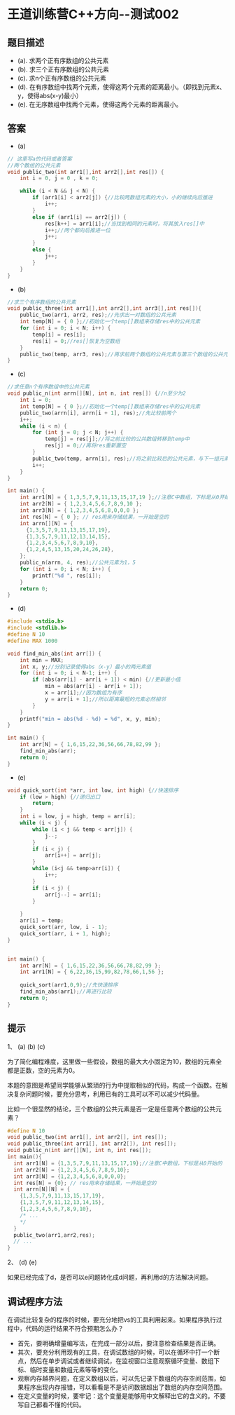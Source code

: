 # 王道训练营C++方向--测试002

## 题目描述

- (a). 求两个正有序数组的公共元素
- (b). 求三个正有序数组的公共元素
- (c). 求n个正有序数组的公共元素
- (d). 在有序数组中找两个元素，使得这两个元素的距离最小。（即找到元素x、y，使得abs(x-y)最小）
- (e). 在无序数组中找两个元素，使得这两个元素的距离最小。

## 答案

- (a)

```c
// 这里写a的代码或者答案
//两个数组的公共元素
void public_two(int arr1[],int arr2[],int res[]) {
    int i = 0, j = 0 , k = 0;

    while (i < N && j < N) {
        if (arr1[i] < arr2[j]) {//比较两数组元素的大小，小的继续向后推进
            i++;
        }
        else if (arr1[i] == arr2[j]) {
            res[k++] = arr1[i];//当找到相同的元素时，将其放入res[]中
            i++;//两个都向后推进一位
            j++;
        }
        else {
            j++;
        }
    }
}
```

- (b)

```c
//求三个有序数组的公共元素
void public_three(int arr1[],int arr2[],int arr3[],int res[]){
    public_two(arr1, arr2, res);//先求出一对数组的公共元素
    int temp[N] = { 0 };//初始化一个temp[]数组来存储res中的公共元素
    for (int i = 0; i < N; i++) {
        temp[i] = res[i];
        res[i] = 0;//res[]恢复为空数组
    }
    public_two(temp, arr3, res);//再求前两个数组的公共元素与第三个数组的公共元素
}
```

- (c)

```c
//求任意n个有序数组中的公共元素
void public_n(int arrn[][N], int n, int res[]) {//n至少为2
    int i = 0;
    int temp[N] = { 0 };//初始化一个temp[]数组来存储res中的公共元素
    public_two(arrn[i], arrn[i + 1], res);//先比较前两个
    i++;
    while (i < n) {
        for (int j = 0; j < N; j++) {
            temp[j] = res[j];//将之前比较的公共数组转移到temp中
            res[j] = 0;//再将res重新置空
        }
        public_two(temp, arrn[i], res);//将之前比较后的公共元素，与下一组元素比较
        i++;
    }
}

int main() {
    int arr1[N] = { 1,3,5,7,9,11,13,15,17,19 };//注意C中数组，下标是从0开始的
    int arr2[N] = { 1,2,3,4,5,6,7,8,9,10 };
    int arr3[N] = { 1,2,3,4,5,6,8,0,0,0 };
    int res[N] = { 0 }; // res用来存储结果，一开始是空的
    int arrn[][N] = {
      {1,3,5,7,9,11,13,15,17,19},
      {1,3,5,7,9,11,12,13,14,15},
      {1,2,3,4,5,6,7,8,9,10},
      {1,2,4,5,13,15,20,24,26,28},
    };
    public_n(arrn, 4, res);//公共元素为1，5
    for (int i = 0; i < N; i++) {
        printf("%d ", res[i]);
    }
    return 0;
}
```



- (d)

```c
#include <stdio.h>
#include <stdlib.h>
#define N 10
#define MAX 1000

void find_min_abs(int arr[]) {
	int min = MAX;
	int x, y;//分别记录使得abs（x-y）最小的两元素值
	for (int i = 0; i < N-1; i++) {
		if (abs(arr[i] - arr[i + 1]) < min) {//更新最小值
			min = abs(arr[i] - arr[i + 1]);
			x = arr[i];//因为数组为有序
			y = arr[i + 1];//所以距离最短的元素必然相邻
		}
	}
	printf("min = abs(%d - %d) = %d", x, y, min);
}

int main() {
	int arr[N] = { 1,6,15,22,36,56,66,78,82,99 };
	find_min_abs(arr);
	return 0;
}
```



- (e)

```c
void quick_sort(int *arr, int low, int high) {//快速排序
	if (low > high) {//递归出口
		return;
	}
	int i = low, j = high, temp = arr[i];
	while (i < j) {
		while (i < j && temp < arr[j]) {
			j--;
		}
		if (i < j) {
			arr[i++] = arr[j];
		}
		while (i<j && temp>arr[i]) {
			i++;
		}
		if (i < j) {
			arr[j--] = arr[i];
		}
		
	}
	arr[i] = temp;
	quick_sort(arr, low, i - 1);
	quick_sort(arr, i + 1, high);
}


int main() {
	int arr[N] = { 1,6,15,22,36,56,66,78,82,99 };
	int arr1[N] = { 6,22,36,15,99,82,78,66,1,56 };
	
	quick_sort(arr1,0,9);//先快速排序
	find_min_abs(arr1);//再进行比较
	return 0;
}
```



## 提示

1、 (a) (b) (c)

为了简化编程难度，这里做一些假设，数组的最大大小固定为10，数组的元素全都是正数，空的元素为0。

本题的意图是希望同学能够从繁琐的行为中提取相似的代码，构成一个函数。在解决复杂问题时候，要充分思考，利用已有的工具可以不可以减少代码量。

比如一个很显然的结论，三个数组的公共元素是否一定是任意两个数组的公共元素？

```c
#define N 10
void public_two(int arr1[], int arr2[], int res[]);
void public_three(int arr1[], int arr2[]), int res[]);
void public_n(int arr[][N], int n, int res[]);
int main(){
  int arr1[N] = {1,3,5,7,9,11,13,15,17,19};//注意C中数组，下标是从0开始的
  int arr2[N] = {1,2,3,4,5,6,7,8,9,10};
  int arr3[N] = {1,2,3,4,5,6,8,0,0,0};
  int res[N] = {0}; // res用来存储结果，一开始是空的
  int arrn[N][N] = {
    {1,3,5,7,9,11,13,15,17,19},
    {1,3,5,7,9,11,12,13,14,15},
    {1,2,3,4,5,6,7,8,9,10},
    /* ...
    */
  }
  public_two(arr1,arr2,res);
  // ...
}
```

2、 (d) (e)

如果已经完成了d，是否可以e问题转化成d问题，再利用d的方法解决问题。

## 调试程序方法

在调试比较复杂的程序的时候，要充分地把vs的工具利用起来。如果程序执行过程中，代码的运行结果不符合预期怎么办？

- 首先，要明确增量编写法，在完成一部分以后，要注意检查结果是否正确。
- 其次，要充分利用现有的工具，在调试数组的时候，可以在循环中打一个断点，然后在单步调试或者继续调试，在监视窗口注意观察循环变量、数组下标、临时变量和数组元素等等的变化。
- 观察内存越界问题，在定义数组以后，可以先记录下数组的内存空间范围，如果程序出现内存报错，可以看看是不是访问数据超出了数组的内存空间范围。
- 在定义变量的时候，要牢记：这个变量是能够用中文解释出它的含义的。不要写自己都看不懂的代码。